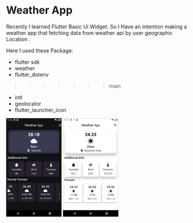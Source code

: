 # Weather App

Recently I learned Flutter Basic Ui Widget. So I Have an intention making a weather app that fetching data from weather api by user geographic Location .

Here I used these Package:

- flutter sdk
- weather
- flutter_dotenv
>>>>>>> main
- intl
- geolocator
- flutter_launcher_icon


<div>
<img  width='150' src='./Screenshot_1719684265.png'>
<img  width='150' src='./Screenshot_1719763733.png'>
</div>
